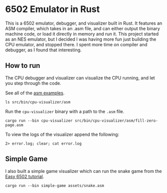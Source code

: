 # 6502 Emulator in Rust

This is a 6502 emulator, debugger, and visualizer built in Rust. It features an ASM compiler, which takes in an .asm file, and can either output the binary machine code, or load it directly in memory and run it. This project started as an NES emulator, but I decided I was having more fun just building the CPU emulator, and stopped there. I spent more time on compiler and debugger, as I found that interesting.

## How to run

The CPU debugger and visualizer can visualize the CPU running, and let you step through the code.

See all of the [asm examples](src/bin/cpu-visualizer/asm).

```
ls src/bin/cpu-visualizer/asm
```

Run the `cpu-visualizer` binary with a path to the `.asm` file.

```
cargo run --bin cpu-visualizer src/bin/cpu-visualizer/asm/fill-zero-page.asm
```

To view the logs of the visualizer append the following:

```
2> error.log; clear; cat error.log
```

## Simple Game

I also built a simple game visualizer which can run the snake game from the [Easy 6502 tutorial](https://skilldrick.github.io/easy6502/).

```
cargo run --bin simple-game assets/snake.asm
```
